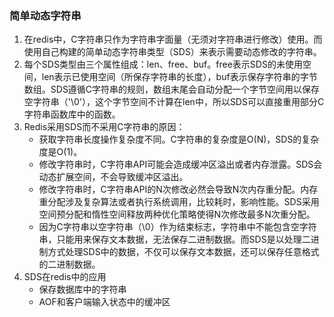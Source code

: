### 简单动态字符串

1. 在redis中，C字符串只作为字符串字面量（无须对字符串进行修改）使用。而使用自己构建的简单动态字符串类型（SDS）来表示需要动态修改的字符串。
2. 每个SDS类型由三个属性组成：len、free、buf。free表示SDS的未使用空间，len表示已使用空间（所保存字符串的长度），buf表示保存字符串的字节数组。SDS遵循C字符串的规则，数组末尾会自动分配一个字节空间用以保存空字符串（'\0'），这个字节空间不计算在len中，所以SDS可以直接重用部分C字符串函数库中的函数。
3. Redis采用SDS而不采用C字符串的原因：
   - 获取字符串长度操作复杂度不同。C字符串的复杂度是O(N)，SDS的复杂度是O(1)。
   - 修改字符串时，C字符串API可能会造成缓冲区溢出或者内存泄露。SDS会动态扩展空间，不会导致缓冲区溢出。
   - 修改字符串时，C字符串API的N次修改必然会导致N次内存重分配。内存重分配涉及复杂算法或者执行系统调用，比较耗时，影响性能。SDS采用空间预分配和惰性空间释放两种优化策略使得N次修改最多N次重分配。
   - 因为C字符串以空字符串（\0）作为结束标志，字符串中不能包含空字符串，只能用来保存文本数据，无法保存二进制数据。而SDS是以处理二进制方式处理SDS中的数据，不仅可以保存文本数据，还可以保存任意格式的二进制数据。
4. SDS在redis中的应用
   - 保存数据库中的字符串
   - AOF和客户端输入状态中的缓冲区